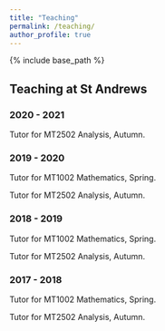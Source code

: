 ```yaml
---
title: "Teaching"
permalink: /teaching/
author_profile: true
---
```

{% include base_path %}



## Teaching at St Andrews

### 2020 - 2021
Tutor for MT2502 Analysis, Autumn.

### 2019 - 2020
Tutor for MT1002 Mathematics, Spring.

Tutor for MT2502 Analysis, Autumn.


### 2018 - 2019
Tutor for MT1002 Mathematics, Spring.

Tutor for MT2502 Analysis, Autumn.


### 2017 - 2018
Tutor for MT1002 Mathematics, Spring.

Tutor for MT2502 Analysis, Autumn.


